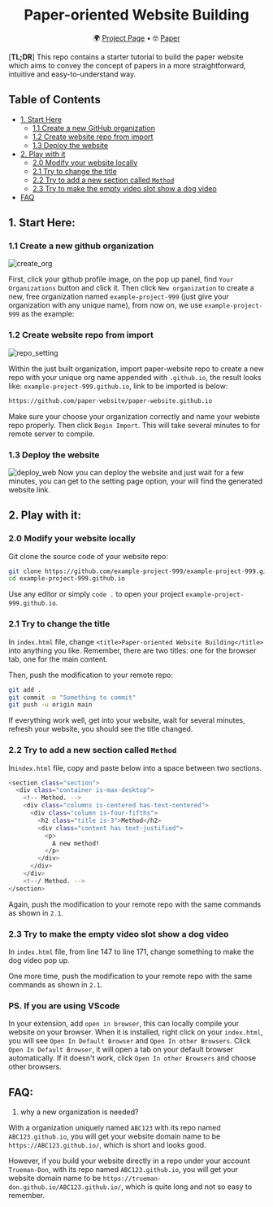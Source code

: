 <div align="center">   
  
# Paper-oriented Website Building

🌍 [Project Page](https://paper-website.github.io/) • 🤓 [Paper](https://paper-website.github.io/) 

</div>

[**TL;DR**] This repo contains a starter tutorial to build the paper website which aims to convey the concept of papers in a more straightforward, intuitive and easy-to-understand way.

## Table of Contents
- [1. Start Here](#1-start-here)
  - [1.1 Create a new GitHub organization](#11-create-a-new-github-organization)
  - [1.2 Create website repo from import](#12-create-website-repo-from-import)
  - [1.3 Deploy the website](#13-deploy-the-website)
- [2. Play with it](#2-play-with-it)
  - [2.0 Modify your website locally](#20-modify-your-website-locally)
  - [2.1 Try to change the title](#21-try-to-change-the-title)
  - [2.2 Try to add a new section called `Method`](#22-try-to-add-a-new-section-called-method)
  - [2.3 Try to make the empty video slot show a dog video](#23-try-to-make-the-empty-video-slot-show-a-dog-video)
- [FAQ](#faq)

## 1. Start Here: 
### 1.1 Create a new github organization
![create_org](./sources/create_org.png)

First, click your github profile image, on the pop up panel, find ```Your Organizations``` button and click it. Then click ```New organization``` to create a new, free organization named ```example-project-999``` (just give your organization with any unique name), from now on, we use ```example-project-999``` as the example:



### 1.2 Create website repo from import
![repo_setting](./sources/repo_setting.png)

Within the just built organization, import paper-website repo to create a new repo with your unique org name appended with ```.github.io```, the result looks like: ```example-project-999.github.io```, link to be imported is below:

```bash
https://github.com/paper-website/paper-website.github.io
```

Make sure your choose your organization correctly and name your webiste repo properly. Then click ```Begin Import```. This will take several minutes to for remote server to compile.

### 1.3 Deploy the website
![deploy_web](./sources/deploy_web.png)
Now you can deploy the website and just wait for a few minutes, you can get to the setting page option, your will find the generated website link.

## 2. Play with it: 
### 2.0 Modify your website locally
Git clone the source code of your website repo:
```bash
git clone https://github.com/example-project-999/example-project-999.github.io
cd example-project-999.github.io
```
Use any editor or simply ```code .``` to open your project ```example-project-999.github.io```.

### 2.1 Try to change the title
In ```index.html``` file, change ```<title>Paper-oriented Website Building</title>``` into anything you like. Remember, there are two titles: one for the browser tab, one for the main content. 

Then, push the modification to your remote repo: 
```bash
git add .
git commit -m "Something to commit"
git push -u origin main
```
If everything work well, get into your website, wait for several minutes, refresh your website, you should see the title changed.

### 2.2 Try to add a new section called ```Method```
In```index.html``` file, copy and paste below into a space between two sections.
```bash
<section class="section">
  <div class="container is-max-desktop">
    <!-- Method. -->
    <div class="columns is-centered has-text-centered">
      <div class="column is-four-fifths">
        <h2 class="title is-3">Method</h2>
        <div class="content has-text-justified">
          <p>
            A new method!
          </p>
        </div>
      </div>
    </div>
    <!--/ Method. -->
</section>
```
Again, push the modification to your remote repo with the same commands as shown in ```2.1```.

### 2.3 Try to make the empty video slot show a dog video
In ```index.html``` file, from line 147 to line 171, change something to make the dog video pop up.

One more time, push the modification to your remote repo with the same commands as shown in ```2.1```.

### PS. If you are using VScode
In your extension, add ```open in browser```, this can locally compile your website on your browser. When it is installed, right click on your ```index.html```, you will see ```Open In Default Browser``` and ```Open In other Browsers```. Click ```Open In Default Browser```, it will open a tab on your default browser automatically. If it doesn't work, click ```Open In other Browsers``` and choose other browsers. 

## FAQ:
1. why a new organization is needed?

With a organization uniquely named ```ABC123``` with its repo named ```ABC123.github.io```, you will get your website domain name to be ```https://ABC123.github.io/```, which is short and looks good.

However, if you build your website directly in a repo under your account ```Trueman-Don```, with its repo named ```ABC123.github.io```, you will get your website domain name to be ```https://trueman-don.github.io/ABC123.github.io/```, which is quite long and not so easy to remember.
